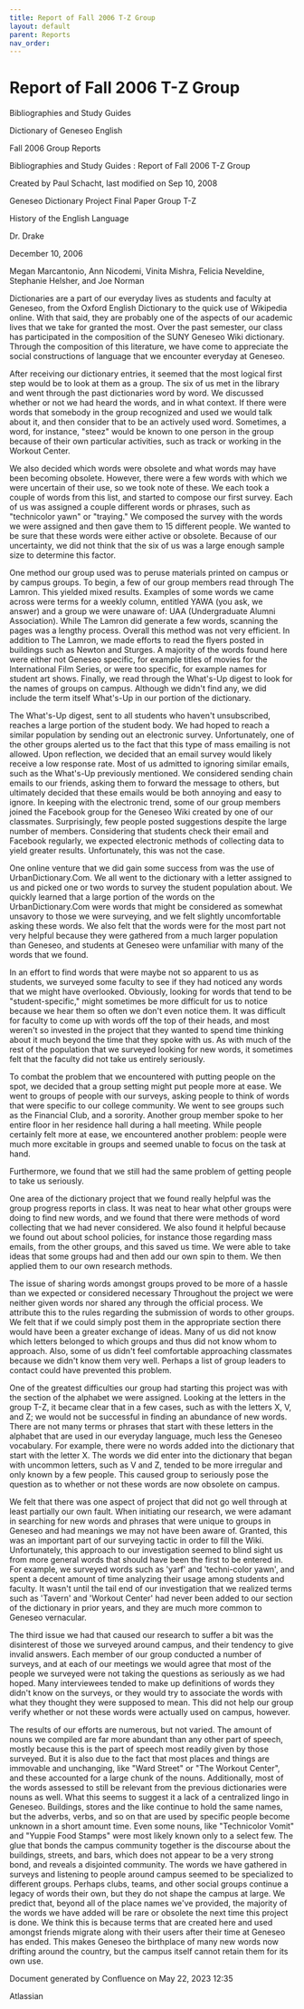 ```yaml
---
title: Report of Fall 2006 T-Z Group
layout: default
parent: Reports
nav_order:
---
```


# Report of Fall 2006 T-Z Group

Bibliographies and Study Guides

Dictionary of Geneseo English

Fall 2006 Group Reports

Bibliographies and Study Guides : Report of Fall 2006 T-Z Group

Created by  Paul Schacht, last modified on Sep 10, 2008

Geneseo Dictionary Project Final Paper Group T-Z

History of the English Language

Dr. Drake

December 10, 2006

Megan Marcantonio, Ann Nicodemi, Vinita Mishra, Felicia Neveldine, Stephanie Helsher, and Joe Norman

Dictionaries are a part of our everyday lives as students and faculty at Geneseo, from the Oxford English Dictionary to the quick use of Wikipedia online. With that said, they are probably one of the aspects of our academic lives that we take for granted the most.  Over the past semester, our class has participated in the composition of the SUNY Geneseo Wiki dictionary.  Through the composition of this literature, we have come to appreciate the social constructions of language that we encounter everyday at Geneseo.

After receiving our dictionary entries, it seemed that the most logical first step would be to look at them as a group.  The six of us met in the library and went through the past dictionaries word by word.  We discussed whether or not we had heard the words, and in what context.  If there were words that somebody in the group recognized and used we would talk about it, and then consider that to be an actively used word. Sometimes, a word, for instance, &quot;steez&quot; would be known to one person in the group because of their own particular activities, such as track or working in the Workout Center.  

We also decided which words were obsolete and what words may have been becoming obsolete.  However, there were a few words with which we were uncertain of their use, so we took note of these. We each took a couple of words from this list, and started to compose our first survey.  Each of us was assigned a couple different words or phrases, such as &quot;technicolor yawn&quot; or &quot;traying.&quot;  We composed the survey with the words we were assigned and then gave them to 15 different people.  We wanted to be sure that these words were either active or obsolete.  Because of our uncertainty, we did not think that the six of us was a large enough sample size to determine this factor.

One method our group used was to peruse materials printed on campus or by campus groups. To begin, a few of our group members read through The Lamron. This yielded mixed results. Examples of some words we came across were terms for a weekly column, entitled YAWA (you ask, we answer) and a group we were unaware of: UAA (Undergraduate Alumni Association). While The Lamron did generate a few words, scanning the pages was a lengthy process. Overall this method was not very efficient. In addition to The Lamron, we made efforts to read the flyers posted in buildings such as Newton and Sturges. A majority of the words found here were either not Geneseo specific, for example titles of movies for the International Film Series, or were too specific, for example names for student art shows. Finally, we read through the What's-Up digest to look for the names of groups on campus. Although we didn't find any, we did include the term itself What's-Up in our portion of the dictionary.

The What's-Up digest, sent to all students who haven't unsubscribed, reaches a large portion of the student body. We had hoped to reach a similar population by sending out an electronic survey. Unfortunately, one of the other groups alerted us to the fact that this type of mass emailing is not allowed. Upon reflection, we decided that an email survey would likely receive a low response rate. Most of us admitted to ignoring similar emails, such as the What's-Up previously mentioned. We considered sending chain emails to our friends, asking them to forward the message to others, but ultimately decided that these emails would be both annoying and easy to ignore. In keeping with the electronic trend, some of our group members joined the Facebook group for the Geneseo Wiki created by one of our classmates. Surprisingly, few people posted suggestions despite the large number of members. Considering that students check their email and Facebook regularly, we expected electronic methods of collecting data to yield greater results. Unfortunately, this was not the case.

One online venture that we did gain some success from was the use of UrbanDictionary.Com. We all went to the dictionary with a letter assigned to us and picked one or two words to survey the student population about. We quickly learned that a large portion of the words on the UrbanDictionary.Com were words that might be considered as somewhat unsavory to those we were surveying, and we felt slightly uncomfortable asking these words. We also felt that the words were for the most part not very helpful because they were gathered from a much larger population than Geneseo, and students at Geneseo were unfamiliar with many of the words that we found.

In an effort to find words that were maybe not so apparent to us as students, we surveyed some faculty to see if they had noticed any words that we might have overlooked. Obviously, looking for words that tend to be &quot;student-specific,&quot; might sometimes be more difficult for us to notice because we hear them so often we don't even notice them. It was difficult for faculty to come up with words off the top of their heads, and most weren't so invested in the project that they wanted to spend time thinking about it much beyond the time that they spoke with us. As with much of the rest of the population that we surveyed looking for new words, it sometimes felt that the faculty did not take us entirely seriously. 

To combat the problem that we encountered with putting people on the spot, we decided that a group setting might put people more at ease. We went to groups of people with our surveys, asking people to think of words that were specific to our college community. We went to see groups such as the Financial Club, and a sorority. Another group member spoke to her entire floor in her residence hall during a hall meeting. While people certainly felt more at ease, we encountered another problem: people were much more excitable in groups and seemed unable to focus on the task at hand. 

Furthermore, we found that we still had the same problem of getting people to take us seriously. 

One area of the dictionary project that we found really helpful was the group progress reports in class. It was neat to hear what other groups were doing to find new words, and we found that there were methods of word collecting that we had never considered. We also found it helpful because we found out about school policies, for instance those regarding mass emails, from the other groups, and this saved us time. We were able to take ideas that some groups had and then add our own spin to them. We then applied them to our own research methods. 

The issue of sharing words amongst groups proved to be more of a hassle than we expected or considered necessary Throughout the project we were neither given words nor shared any through the official process. We attribute this to the rules regarding the submission of words to other groups. We felt that if we could simply post them in the appropriate section there would have been a greater exchange of ideas. Many of us did not know which letters belonged to which groups and thus did not know whom to approach. Also, some of us didn't feel comfortable approaching classmates because we didn't know them very well. Perhaps a list of group leaders to contact could have prevented this problem. 

One of the greatest difficulties our group had starting this project was with the section of the alphabet we were assigned.  Looking at the letters in the group T-Z, it became clear that in a few cases, such as with the letters X, V, and Z; we would not be successful in finding an abundance of new words.  There are not many terms or phrases that start with these letters in the alphabet that are used in our everyday language, much less the Geneseo vocabulary.  For example, there were no words added into the dictionary that start with the letter X.  The words we did enter into the dictionary that began with uncommon letters, such as V and Z, tended to be more irregular and only known by a few people. This caused group to seriously pose the question as to whether or not these words are now obsolete on campus.

We felt that there was one aspect of project that did not go well through at least partially our own fault. When initiating our research, we were adamant in searching for new words and phrases that were unique to groups in Geneseo and had meanings we may not have been aware of.  Granted, this was an important part of our surveying tactic in order to fill the Wiki.  Unfortunately, this approach to our investigation seemed to blind sight us from more general words that should have been the first to be entered in.  For example, we surveyed words such as 'yarf' and 'techni-color yawn', and spent a decent amount of time analyzing their usage among students and faculty.  It wasn't until the tail end of our investigation that we realized terms such as  'Tavern' and 'Workout Center' had never been added to our section of the dictionary in prior years, and they are much more common to Geneseo vernacular.   

The third issue we had that caused our research to suffer a bit was the disinterest of those we surveyed around campus, and their tendency to give invalid answers.  Each member of our group conducted a number of surveys, and at each of our meetings we would agree that most of the people we surveyed were not taking the questions as seriously as we had hoped.  Many interviewees tended to make up definitions of words they didn't know on the surveys, or they would try to associate the words with what they thought they were supposed to mean.  This did not help our group verify whether or not these words were actually used on campus, however.  

The results of our efforts are numerous, but not varied. The amount of nouns we compiled are far more abundant than any other part of speech, mostly because this is the part of speech most readily given by those surveyed. But it is also due to the fact that most places and things are immovable and unchanging, like &quot;Ward Street&quot; or &quot;The Workout Center&quot;, and these accounted for a large chunk of the nouns. Additionally, most of the words assessed to still be relevant from the previous dictionaries were nouns as well. What this seems to suggest it a lack of a centralized lingo in Geneseo. Buildings, stores and the like continue to hold the same names, but the adverbs, verbs, and so on that are used by specific people become unknown in a short amount time. Even some nouns, like &quot;Technicolor Vomit&quot; and &quot;Yuppie Food Stamps&quot; were most likely known only to a select few. The glue that bonds the campus community together is the discourse about the buildings, streets, and bars, which does not appear to be a very strong bond, and reveals a disjointed community.  The words we have gathered in surveys and listening to people around campus seemed to be specialized to different groups. Perhaps clubs, teams, and other social groups continue a legacy of words their own, but they do not shape the campus at large. We predict that, beyond all of the place names we've provided, the majority of the words we have added will be rare or obsolete the next time this project is done. We think this is because terms that are created here and used amongst friends migrate along with their users after their time at Geneseo has ended. This makes Geneseo the birthplace of many new words now drifting around the country, but the campus itself cannot retain them for its own use.

Document generated by Confluence on May 22, 2023 12:35

Atlassian
